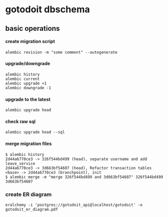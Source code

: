 # gotodoit dbschema

## basic operations

#### create migration script

```
alembic revision -m "some comment" --autogenerate
```

#### upgrade/downgrade

```
alembic history
alembic current
alembic upgrade +1
alembic downgrade -1
```

#### upgrade to the latest

```
alembic upgrade head
```

#### check raw sql

```
alembic upgrade head --sql
```

#### merge migration files

```
$ alembic history
2d44a6770ce3 -> 326f544bd499 (head), separate username and add leave_service
2d44a6770ce3 -> 3d663bf54607 (head), Refactor transaction tables
<base> -> 2d44a6770ce3 (branchpoint), init
$ alembic merge -m "merge 326f544bd499 and 3d663bf54607" 326f544bd499  3d663bf54607
```

### create ER diagram

```
eralchemy -i 'postgres://gotodoit_api@localhost/gotodoit' -o gotodoit_er_diagram.pdf
```
